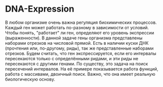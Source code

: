 # DNA-Expression

В любом организме очень важна регуляция биохимических процессов. Каждый ген может работать по-разному в зависимости от условий. Чтобы понять, "работает" ли ген, определяют его уровень экспрессии (выраженности). В данной задаче гены организма представлены наборами отрезков на числовой прямой. Есть в наличии куски ДНК (прочтения или, по-другому, риды), так же представленные наборами отрезков. Будем считать, что ген экспрессируется, если его интервалы пересекаются только с определёнными ридами, и эти риды не пересекаются с другими генами. По существу, это задача на поиск пересечений интервалов. На её примере показывается работа функций, работа с массивами, двоичный поиск. Важно, что она имеет реальную биологическую основу.
